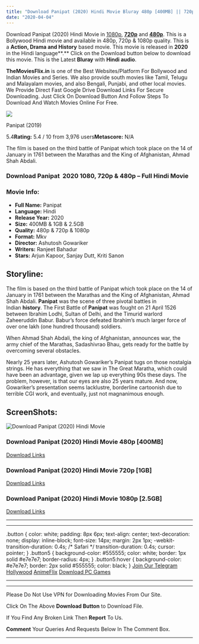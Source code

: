 ```yaml
---
title: "Download Panipat (2020) Hindi Movie Bluray 480p [400MB] || 720p [1.2GB] || 1080p [2.5GB]"
date: "2020-04-04"
---
```


Download Panipat (2020) Hindi Movie in [1080p](https://1moviesflix.com/1080p-movies/), [**720p**](https://1moviesflix.com/720p-movies/) and **[480p](https://1moviesflix.com/480p-movies/)**. This is a Bollywood Hindi movie and available in 480p, 720p & 1080p quality. This is a **Action, Drama and History** based movie. This movie is released in **2020** in the Hindi language**.** Click on the Download button below to download this movie. This is the Latest **Bluray** with **Hindi audio**.

**TheMoviesFlix.in** is one of the Best Websites/Platform For Bollywood and Indian Movies and Series. We also provide south movies like Tamil, Telugu and Malayalam movies, and also Bengali, Punjabi, and other local movies. We Provide Direct Fast Google Drive Download Links For Secure Downloading. Just Click On Download Button And Follow Steps To Download And Watch Movies Online For Free.

[![](https://m.media-amazon.com/images/M/MV5BYzQ4YjVmZmUtZWNkZC00NTc3LTk2YmYtNWQ4YTNiM2U5MGEwXkEyXkFqcGdeQXVyNDEzODQ0NA@@._V1_SX300.jpg)](https://www.imdb.com/title/tt8176040/ "Panipat")

Panipat (2019)

5.4**Rating:** 5.4 / 10 from 3,976 users**Metascore:** N/A

The film is based on the third battle of Panipat which took place on the 14 of January in 1761 between the Marathas and the King of Afghanistan, Ahmad Shah Abdali.

### Download Panipat  2020 1080, 720p & 480p – Full Hindi Movie

### Movie Info:

- **Full Name:** Panipat
- **Language:** Hindi
- **Release Year:** 2020
- **Size:** 400MB & 1GB & 2.5GB
- **Quality:** 480p & 720p & 1080p
- **Format:** Mkv
- **Director:** Ashutosh Gowariker
- **Writers:** Ranjeet Bahadur
- **Stars:** Arjun Kapoor, Sanjay Dutt, Kriti Sanon

## Storyline:

The film is based on the third battle of Panipat which took place on the 14 of January in 1761 between the Marathas and the King of Afghanistan, Ahmad Shah Abdali. **Panipat** was the scene of three pivotal battles in Indian **history**. The First Battle of **Panipat** was fought on 21 April 1526 between Ibrahim Lodhi, Sultan of Delhi, and the Timurid warlord Zaheeruddin Babur. Babur’s force defeated Ibrahim’s much larger force of over one lakh (one hundred thousand) soldiers.

When Ahmad Shah Abdali, the king of Afghanistan, announces war, the army chief of the Marathas, Sadashivrao Bhau, gets ready for the battle by overcoming several obstacles.

Nearly 25 years later, Ashutosh Gowariker’s Panipat tugs on those nostalgia strings. He has everything that we saw in The Great Maratha, which could have been an advantage, given we lap up everything 90s these days. The problem, however, is that our eyes are also 25 years mature. And now, Gowariker’s presentation seems lacklustre, borderline cartoonish due to terrible CGI work, and eventually, just not magnanimous enough.

## ScreenShots:

![Download Panipat (2020) Hindi Movie ](https://i.imgur.com/XvP5KLh.jpg)

### Download Panipat (2020) Hindi Movie 480p \[400MB\]

[Download Links](https://1moviesflix.com?a270777880=WGU1QVV0amRoZDdidERaZHpINE5uWXYxRXVGSCtnUVliZVAxamFXUEZKN3RvSmF0Zk4zbzJkZmV6eXpkMHVYNHVPZkNrUmV2cmFmYmhiemhiWVZkcGlwOUFtNVpTNkt3dUsxeThWaUllN3k2ZkNPeURYZTNDN2xCWVQ3NTk5S3Y=)

### Download Panipat (2020) Hindi Movie 720p \[1GB\]

[Download Links](https://1moviesflix.com?a270777880=WGU1QVV0amRoZDdidERaZHpINE5uWXYxRXVGSCtnUVliZVAxamFXUEZKN3RvSmF0Zk4zbzJkZmV6eXpkMHVYNHVPZkNrUmV2cmFmYmhiemhiWVZkcGlwOUFtNVpTNkt3dUsxeThWaUllN3p4R2dTNmdmdjRjK3JvM01CWDFlb1E=)

### Download Panipat (2020) Hindi Movie 1080p \[2.5GB\] 

[Download Links](https://1moviesflix.com?a270777880=WGU1QVV0amRoZDdidERaZHpINE5uWXYxRXVGSCtnUVliZVAxamFXUEZKN3RvSmF0Zk4zbzJkZmV6eXpkMHVYNHVPZkNrUmV2cmFmYmhiemhiWVZkcGlwOUFtNVpTNkt3dUsxeThWaUllN3k0cTNLMVVWd0c2ZDhQazlmaWM0dFo=)

* * *

* * *

.button { color: white; padding: 8px 6px; text-align: center; text-decoration: none; display: inline-block; font-size: 14px; margin: 2px 1px; -webkit-transition-duration: 0.4s; /\* Safari \*/ transition-duration: 0.4s; cursor: pointer; } .button5 { background-color: #555555; color: white; border: 1px solid #e7e7e7; border-radius: 4px; } .button5:hover { background-color: #e7e7e7; border: 2px solid #555555; color: black; } [Join Our Telegram](http://gdrivepro.xyz/join.php) [Hollywood](https://moviesverse.com/) [AnimeFlix](https://animeflix.in/) [Download PC Games](https://gamesflix.net/)  

* * *

* * *

  

Please Do Not Use VPN for Downloading Movies From Our Site.

Click On The Above **Download Button** to Download File.

If You Find Any Broken Link Then **Report** To Us.

**Comment** Your Queries And Requests Below In The Comment Box.

* * *

